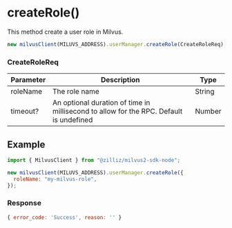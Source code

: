 # createRole()

This method create a user role in Milvus.

```javascript
new milvusClient(MILUVS_ADDRESS).userManager.createRole(CreateRoleReq);
```

### CreateRoleReq

| Parameter | Description                                                                            | Type   |
| --------- | -------------------------------------------------------------------------------------- | ------ |
| roleName  | The role name                                                                          | String |
| timeout?  | An optional duration of time in millisecond to allow for the RPC. Default is undefined | Number |

## Example

```javascript
import { MilvusClient } from "@zilliz/milvus2-sdk-node";

new milvusClient(MILUVS_ADDRESS).userManager.createRole({
  roleName: "my-milvus-role",
});
```

### Response

```javascript
{ error_code: 'Success', reason: '' }
```
